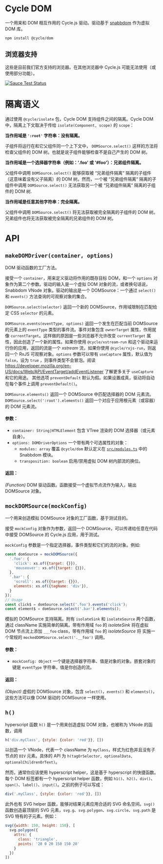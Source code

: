 # Cycle DOM

一个用来和 DOM 相互作用的 Cycle.js 驱动。驱动基于 [snabbdom](https://github.com/snabbdom/snabbdom) 作为虚拟 DOM 库。

```
npm install @cycle/dom
```

## 浏览器支持

这些是目前我们官方支持的浏览器。在其他浏览器中 Cycle.js 可能无法使用（或使用部分功能）。

[![Sauce Test Status](https://saucelabs.com/browser-matrix/cyclejs-dom.svg)](https://saucelabs.com/u/cyclejs-dom)

# 隔离语义

通过使用 `@cycle/isolate` 包，Cycle DOM 支持组件之间的隔离。Cycle DOM 中，隔离上下文取决于传给 `isolate(Component, scope)` 的 `scope`：

**当作用域是 `':root'` 字符串：没有隔离。**

子组件将运行在和它父组件同一个上下文中， `DOMSource.select()` 这样的方法将检查父组件的 DOM 树。也就是说子组件能够检查不是自己产生的 DOM 树。

**当作用域是一个选择器字符串（例如：'.foo' 或 '#foo'）：兄弟组件隔离。**

父组件中调用 `DOMSource.select()` 能够获取被 “兄弟组件隔离“ 隔离的子组件（这意味着没有父子隔离）的 DOM 树。然而，一个被 “兄弟组件隔离“ 隔离的子组件中调用 `DOMSource.select()` 无法获取另一个被 “兄弟组件隔离“ 隔离的子组件的 DOM 树.

**当作用域是任意其他字符串：完全隔离。**

父组件中调用 `DOMSource.select()` 将无法获取被完全隔离的子组件的 DOM 树。兄弟组件也将无法获取被完全隔离的兄弟组件的 DOM 树。

# API

## `makeDOMDriver(container, options)`

DOM 驱动函数的工厂方法。

接受一个 `container`，用来定义驱动将作用的既存目标 DOM，和一个 `options` 对象作为第二个参数。驱动的输入是一个虚拟 DOM 对象的流，或者换句话说，Snabbdom VNode 对象。驱动的输出是一个 DOMSource：一个通过 `select()` 和 `events()` 方法查询的可观察对象的集合。

`DOMSource.select(selector)` 返回一个新的 DOMSource，作用域限制在匹配给定 CSS `selector` 的元素。

`DOMSource.events(eventType, options)` 返回一个发生在匹配当前 DOMSource 的元素上的 `eventType` 类型的事件流。事件对象包含 `ownerTarget` 属性，作用就像 `currentTarget`。这样做的原因是一些浏览器不允许改变 `currentTarget` 属性，因此创造了一个新的属性。如果你使用 `@cycle/xstream-run` 和这个驱动来运行你的应用，返回的流是一个 *xstream* 流，如果你使用 `@cycle/rxjs-run`，则返回一个 RxJS 可观察对象。`options` 参数可以带有 `useCapture` 属性，默认值为 `false`，设为 `true` ，则事件类型不会冒泡。阅读 https://developer.mozilla.org/en-US/docs/Web/API/EventTarget/addEventListener
了解更多关于 `useCapture` 和它的用途。
其他选项 `preventDefault` 默认为假。如果设置成真，驱动将自动在每个事件上调用 `preventDefault()`。

`DOMSource.elements()` 返回一个 DOMSource 中匹配选择器的 DOM 元素流。`DOMSource.select(':root').elements()`
返回一个对应于应用根元素（或容器）的 DOM 元素流。

#### 参数：

- `container: String|HTMLElement` 包含 VTree 渲染的 DOM 选择器（或元素自身）。
- `options: DOMDriverOptions` 一个带有两个可选属性的对象：
  - `modules: array` 覆盖 `@cycle/dom` 默认定义在 [`src/modules.ts`](./src/modules.ts) 中的 Snabbdom 模块。
  - `transposition: boolean` 启用/禁用虚拟 DOM 树内部流的换位。

#### 返回：

*(Function)* DOM 驱动函数。函数接受一个虚拟节点流作为输入，输出 DOMSource 对象。

## `mockDOMSource(mockConfig)`

一个用来创造模拟 DOMSource 对象的工厂函数，基于测试目的。

接受 `mockConfig` 对象作为参数，返回一个 DOMSource，可以传递给任意在代码中接受 DOMSource 的 Cycle.js 应用，用于测试。

`mockConfig` 参数是一个指定选择器，事件类型和它们的流的对象。例如:

```js
const domSource = mockDOMSource({
  '.foo': {
    'click': xs.of({target: {}}),
    'mouseover': xs.of({target: {}}),
  },
  '.bar': {
    'scroll': xs.of({target: {}}),
    elements: xs.of({tagName: 'div'}),
  }
});
// Usage
const click$ = domSource.select('.foo').events('click');
const element$ = domSource.select('.bar').elements();
```

模拟的 DOMSource 支持隔离。附有 `isolateSink` 和 `isolateSource` 两个函数，通过 className 实施简单的隔离。带有作用域 `foo` 的 *isolateSink* 将在虚拟 DOM 节点流上添加 `___foo` class，带有作用域 `foo` 的 *isolateSource* 将
实施一个常规的 `mockedDOMSource.select('.__foo')` 调用。

#### 参数：

- `mockConfig: Object` 一个键是选择器字符串、值是对象的对象。嵌套对象的键是 `eventType` 字符串，值是你创造的流。

#### 返回：

*(Object)* 虚假的 DOMSource 对象，包含 `select()`，`events()` 和 `elements()`，这些方法可以像 DOM 驱动的 DOMSource 一样使用。

## `h()`

hyperscript 函数 `h()` 是一个用来创造虚拟 DOM 对象，也被称为 VNode 的函数，调用

```js
h('div.myClass', {style: {color: 'red'}}, [])
```

以创造一个 VNode，代表一个 className 为 `myClass`，样式为红色并且没有子节点的 `DIV` 元素。具体的 API 为 `h(tagOrSelector, optionalData, optionalChildrenOrText)`。

然而，通常你应该使用 hyperscript helper，这是基于 hyperscript 的快捷函数。每个 DOM 标签都有一个 hyperscript helper 函数，例如 `h1()`、`h2()`、`div()`、`span()`、`label()`、`input()`。之前的例子可以写成：

```js
div('.myClass', {style: {color: 'red'}}, [])
```

此外也有 SVG helper 函数，能够对结果元素应用合适的 SVG 命名空间。`svg()` 函数创造最顶层的 SVG 元素，`svg.g`、`svg.polygon`、`svg.circle`、`svg.path` 是 SVG 特有的子元素。例如：

```js
svg({width: 150, height: 150}, [
  svg.polygon({
    attrs: {
      class: 'triangle',
      points: '20 0 20 150 150 20'
    }
  })
])
```